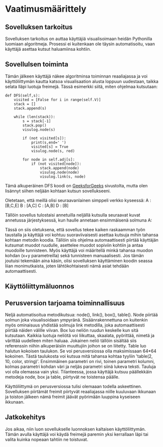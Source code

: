 # Vaatimusmäärittely

## Sovelluksen tarkoitus

Sovelluksen tarkoitus on auttaa käyttäjiä visualisoimaan heidän Pythonilla luomiaan algoritmeja. Prosessi ei kuitenkaan ole täysin automatisoitu, vaan käyttäjä asettaa kutsut haluamiinsa kohtiin.

## Sovellulsen toiminta

Tämän jälkeen käyttäjä näkee algoritminsa toiminnan reaaliajassa ja voi käyttöliittymän kautta katsoa visualisaation alusta loppuun uudestaan, taikka selata lläpi luotuja freimejä. Tässä esimerkki siitä, miten ohjelmaa kutsutaan:

    def DFS(self,s):           
        visited = [False for i in range(self.V)]
        stack = []
        stack.append(s)
 
        while (len(stack)):
            s = stack[-1]
            stack.pop()
            visulog.node(s)
 
            if (not visited[s]):
                print(s,end=' ')
                visited[s] = True
                visulog.node(s, red)
 
            for node in self.adj[s]:
                if (not visited[node]):
                    stack.append(node)
                    visulog.node(node)
                    visulog.link(s, node)

Tämä alkuperäinen DFS koodi on [GeeksforGeeks](https://www.geeksforgeeks.org/iterative-depth-first-traversal/) sivustolta, mutta olen lisännyt siihen neljään kohtaan kutsun sovellukseeni.

Oletetaan, että meillä olisi seuraavanlainen simppeli verkko kyseessä:
    A : [B,C,E]
    B : [A,C]
    C : [A,B]
    D : [B]

Tällöin sovellus tulostaisi annetuilla neljällä kutsulla seuraavat kuvat annetussa järjestyksessä, kun haulle annetaan ensimmäisenä solmuna A:


Tässä on siis oletuksena, että sovellus tekee kaiken raskaamman työn taustalla ja käyttäjä voi kohtuu suoraviivaisesti asettaa kutsuja mihin tahansa kohtaan metodin koodia. Tällöin siis ohjelma automaattisesti piirtää käyttäjän kutsumat muodot ruudulle, asettelee muodot sopiviin kohtiin ja antaa muodoille tunnisteen. Myös käyttäjä voi määritellä minkä tahansa muodon kohdan (x+y parametreilla) sekä tunnisteen manuaalisesti. Jos tämän joutuisi tekemään aina käsin, olisi sovelluksen käyttäminen koodin seassa liian monimutkaista, joten lähtökohtaisesti nämä asiat tehdään automaattisesti.

## Käyttöliittymäluonnos



## Perusversion tarjoama toiminnallisuus

Neljä automatisoitua metodikutsua: node(), link(), box(), table(). Node piirtää solmun joka visualisoidaan ympyränä. Sisäänrakennettuna on kuitenkin myös ominaisuus yhdistää solmuja link metodilla, joka automaattisesti piirtää näiden välille viivan. Box luo neliön ruudun keskelle kun sitä kutsutaan. Kaikkia luotuja neliötä voi liikuttaa, skaalata, pyörittää, nimetä ja värittää uudelleen miten haluaa. Jokainen neliö tällöin sisältää siis referenssin niihin alkuperäisiin muuttujiin joihon se on liitetty. Table luo halutun kokoisen taulukon. Se voi perusversiossa olla maksimissaan 64*64 kokoinen. Tästä taulukosta voi kutsua mitä tahansa kohtaa tyyliin 'table(2, 10, color, string)'. Ensimmäinen parametri on rivi, toinen parametri kolumni, kolmas parametri kohdan väri ja neljäs parametri siinä lukeva teksti. Tauluja voi olla olemassa vain yksi. Tilanteessa, jossa käyttäjä kutsuu päällekkäin metodeja node, box ja table, piirtyvät ne toistensa päälle.

Käyttöliittymä on perusversiossa tulisi olemaaan todella askeettinen. Sovelluksen piirtämät freimit piirtyvät reaaliajassa niille kuuluvaan ikkunaan ja toiston jälkeen nämä freimit jäävät pyörimään luuppina kyseiseen ikkunaan.

## Jatkokehitys

Jos aikaa, niin luon sovellukselle luonnoksen kaltaisen käyttöliittymän. Tämän avulla käyttäjä voi käydä freimejä paremin yksi kerrallaan läpi tai valita kuinka nopeaan tahtiin ne toistuvat.

